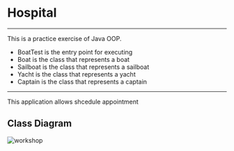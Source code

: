 # Hospital

------------------------------------------------------------------------
This is a practice exercise of Java OOP. 
- BoatTest is the entry point for executing 
- Boat is the class that represents a boat
- Sailboat is the class that represents a sailboat
- Yacht is the class that represents a yacht
- Captain is the class that represents a captain
------------------------------------------------------------------------

This application allows shcedule appointment

## Class Diagram

![workshop](https://user-images.githubusercontent.com/68924563/217409950-b54bc86d-0a1e-4f1b-98d0-3f0314228e9c.jpg)
